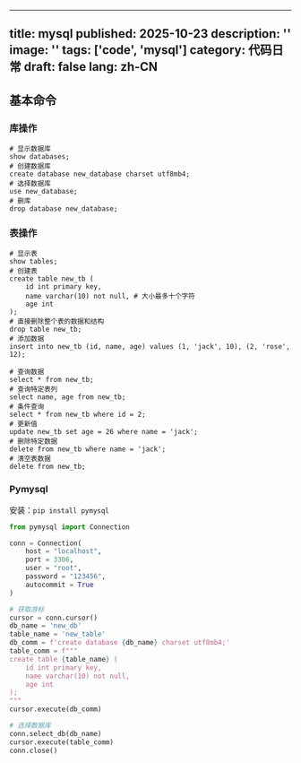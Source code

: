 
---
title: mysql
published: 2025-10-23
description: ''
image: ''
tags: ['code', 'mysql']
category: 代码日常
draft: false
lang: zh-CN
---
    
## 基本命令
### 库操作

```mysql
# 显示数据库
show databases;
# 创建数据库
create database new_database charset utf8mb4;
# 选择数据库
use new_database;
# 删库
drop database new_database;
```

### 表操作

```mysql
# 显示表
show tables;
# 创建表
create table new_tb (
	id int primary key,
	name varchar(10) not null, # 大小最多十个字符
	age int
);
# 直接删除整个表的数据和结构
drop table new_tb;
# 添加数据
insert into new_tb (id, name, age) values (1, 'jack', 10), (2, 'rose', 12);

# 查询数据
select * from new_tb;
# 查询特定表列
select name, age from new_tb;
# 条件查询
select * from new_tb where id = 2;
# 更新值
update new_tb set age = 26 where name = 'jack';
# 删除特定数据
delete from new_tb where name = 'jack';
# 清空表数据
delete from new_tb;
```

### Pymysql

安装：`pip install pymysql`

```python
from pymysql import Connection

conn = Connection(
	host = "localhost",
	port = 3306,
	user = "root",
	password = "123456",
	autocommit = True
)

# 获取游标
cursor = conn.cursor()
db_name = 'new_db'
table_name = 'new_table'
db_comm = f'create database {db_name} charset utf8mb4;'
table_comm = f"""
create table {table_name} (
	id int primary key,
	name varchar(10) not null,
	age int
);
"""
cursor.execute(db_comm)

# 选择数据库
conn.select_db(db_name)
cursor.execute(table_comm)
conn.close()
```